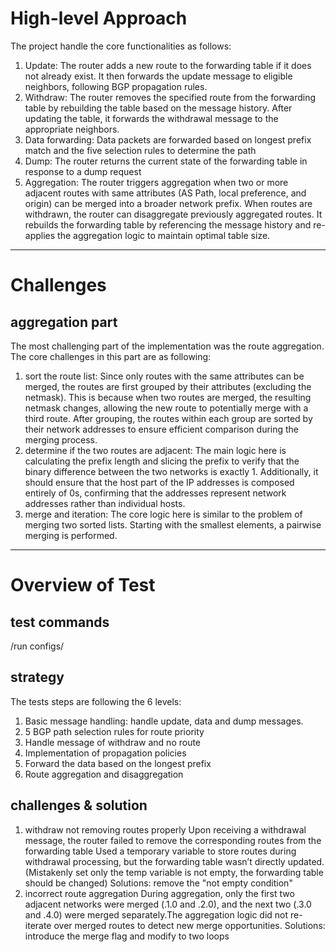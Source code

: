 # High-level Approach
The project handle the core functionalities as follows:
1. Update: The router adds a new route to the forwarding table if it does not already exist. It then forwards the update message to eligible neighbors, following BGP propagation rules.
2. Withdraw: The router removes the specified route from the forwarding table by rebuilding the table based on the message history. After updating the table, it forwards the withdrawal message to the appropriate neighbors.
3. Data forwarding: Data packets are forwarded based on longest prefix match and the five selection rules to determine the path
4. Dump: The router returns the current state of the forwarding table in response to a dump request
5. Aggregation: The router triggers aggregation when two or more adjacent routes with same attributes (AS Path, local preference, and origin) can be merged into a broader network prefix. When routes are withdrawn, the router can disaggregate previously aggregated routes. It rebuilds the forwarding table by referencing the message history and re-applies the aggregation logic to maintain optimal table size.
-------------------------------------------
# Challenges
## aggregation part
The most challenging part of the implementation was the route aggregation. The core challenges in this part are as following:
1. sort the route list: Since only routes with the same attributes can be merged, the routes are first grouped by their attributes (excluding the netmask). This is because when two routes are merged, the resulting netmask changes, allowing the new route to potentially merge with a third route.
After grouping, the routes within each group are sorted by their network addresses to ensure efficient comparison during the merging process.
2. determine if the two routes are adjacent: The main logic here is calculating the prefix length and slicing the prefix to verify that the binary difference between the two networks is exactly 1.
Additionally, it should ensure that the host part of the IP addresses is composed entirely of 0s, confirming that the addresses represent network addresses rather than individual hosts.
3. merge and iteration: The core logic here is similar to the problem of merging two sorted lists. Starting with the smallest elements, a pairwise merging is performed.
-------------------------------------------
# Overview of Test
## test commands
/run configs/<configs-file>
## strategy
The tests steps are following the 6 levels:
1. Basic message handling: handle update, data and dump messages. 
2. 5 BGP path selection rules for route priority
3. Handle message of withdraw and no route
4. Implementation of propagation policies
5. Forward the data based on the longest prefix
6. Route aggregation and disaggregation
## challenges & solution
1. withdraw not removing routes properly
Upon receiving a withdrawal message, the router failed to remove the corresponding routes from the forwarding table
Used a temporary variable to store routes during withdrawal processing, but the forwarding table wasn’t directly updated.(Mistakenly set only the temp variable is not empty, the forwarding table should be changed)
Solutions: remove the "not empty condition"
2. incorrect route aggregation
During aggregation, only the first two adjacent networks were merged (.1.0 and .2.0), and the next two (.3.0 and .4.0) were merged separately.The aggregation logic did not re-iterate over merged routes to detect new merge opportunities.
Solutions: introduce the merge flag and modify to two loops